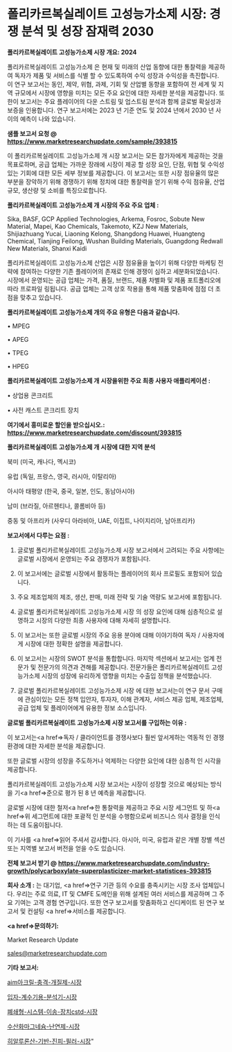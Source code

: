 # 폴리카르복실레이트 고성능가소제 시장: 경쟁 분석 및 성장 잠재력 2030

<strong>폴리카르복실레이트 고성능가소제 시장 개요: 2024</strong>

폴리카르복실레이트 고성능가소제 은 현재 및 미래의 산업 동향에 대한 통찰력을 제공하여 독자가 제품 및 서비스를 식별 할 수 있도록하여 수익 성장과 수익성을 촉진합니다. 이 연구 보고서는 동인, 제약, 위협, 과제, 기회 및 산업별 동향을 포함하여 전 세계 및 지역 규모에서 시장에 영향을 미치는 모든 주요 요인에 대한 자세한 분석을 제공합니다. 또한이 보고서는 주요 플레이어의 다운 스트림 및 업스트림 분석과 함께 글로벌 확실성과 보증을 인용합니다. 연구 보고서에는 2023 년 기준 연도 및 2024 년에서 2030 년 사이의 예측이 나와 있습니다.



<strong>샘플 보고서 요청 @ <a href=https://www.marketresearchupdate.com/sample/393815>https://www.marketresearchupdate.com/sample/393815</a></strong>

이 폴리카르복실레이트 고성능가소제 개 시장 보고서는 모든 참가자에게 제공하는 것을 목표로하며, 공급 업체는 가까운 장래에 시장이 제공 할 성장 요인, 단점, 위협 및 수익성있는 기회에 대한 모든 세부 정보를 제공합니다. 이 보고서는 또한 시장 점유율의 많은 부분을 장악하기 위해 경쟁하기 위해 정치에 대한 통찰력을 얻기 위해 수익 점유율, 산업 규모, 생산량 및 소비를 특징으로합니다.



<strong>폴리카르복실레이트 고성능가소제 개 시장의 주요 주요 업체 :</strong>

Sika, BASF, GCP Applied Technologies, Arkema, Fosroc, Sobute New Material, Mapei, Kao Chemicals, Takemoto, KZJ New Materials, Shijiazhuang Yucai, Liaoning Kelong, Shangdong Huawei, Huangteng Chemical, Tianjing Feilong, Wushan Building Materials, Guangdong Redwall New Materials, Shanxi Kaidi

폴리카르복실레이트 고성능가소제 산업은 시장 점유율을 높이기 위해 다양한 마케팅 전략에 참여하는 다양한 기존 플레이어의 존재로 인해 경쟁이 심하고 세분화되었습니다. 시장에서 운영되는 공급 업체는 가격, 품질, 브랜드, 제품 차별화 및 제품 포트폴리오에 따라 프로파일 링됩니다. 공급 업체는 고객 상호 작용을 통해 제품 맞춤화에 점점 더 초점을 맞추고 있습니다.



<strong>폴리카르복실레이트 고성능가소제 개의 주요 유형은 다음과 같습니다.</strong>

• MPEG

• APEG

• TPEG

• HPEG



<strong>폴리카르복실레이트 고성능가소제 개 시장을위한 주요 최종 사용자 애플리케이션 :</strong>

• 상업용 콘크리트

• 사전 캐스트 콘크리트 장치



<strong>여기에서 흥미로운 할인을 받으십시오.: <a href=https://www.marketresearchupdate.com/discount/393815>https://www.marketresearchupdate.com/discount/393815</a></strong>



<strong>폴리카르복실레이트 고성능가소제 개 시장에 대한 지역 분석</strong>

북미 (미국, 캐나다, 멕시코)

유럽 (독일, 프랑스, 영국, 러시아, 이탈리아)

아시아 태평양 (한국, 중국, 일본, 인도, 동남아시아)

남미 (브라질, 아르헨티나, 콜롬비아 등)

중동 및 아프리카 (사우디 아라비아, UAE, 이집트, 나이지리아, 남아프리카)



<strong>보고서에서 다루는 요점 :</strong>

1. 글로벌 폴리카르복실레이트 고성능가소제 시장 보고서에서 고려되는 주요 사항에는 글로벌 시장에서 운영되는 주요 경쟁자가 포함됩니다.

2. 이 보고서에는 글로벌 시장에서 활동하는 플레이어의 회사 프로필도 포함되어 있습니다.

3. 주요 제조업체의 제조, 생산, 판매, 미래 전략 및 기술 역량도 보고서에 포함됩니다.

4. 글로벌 폴리카르복실레이트 고성능가소제 시장 의 성장 요인에 대해 심층적으로 설명하고 시장의 다양한 최종 사용자에 대해 자세히 설명합니다.

5. 이 보고서는 또한 글로벌 시장의 주요 응용 분야에 대해 이야기하여 독자 / 사용자에게 시장에 대한 정확한 설명을 제공합니다.

6. 이 보고서는 시장의 SWOT 분석을 통합합니다. 마지막 섹션에서 보고서는 업계 전문가 및 전문가의 의견과 견해를 제공합니다. 전문가들은 폴리카르복실레이트 고성능가소제 시장의 성장에 유리하게 영향을 미치는 수출입 정책을 분석했습니다.

7. 글로벌 폴리카르복실레이트 고성능가소제 시장 에 대한 보고서는이 연구 문서 구매에 관심이있는 모든 정책 입안자, 투자자, 이해 관계자, 서비스 제공 업체, 제조업체, 공급 업체 및 플레이어에게 유용한 정보 소스입니다.



<strong>글로벌 폴리카르복실레이트 고성능가소제 시장 보고서를 구입하는 이유 :</strong>

이 보고서는<a href=>독자 / 클</a>라이언트를 경쟁사보다 훨씬 앞서게하는 역동적 인 경쟁 환경에 대한 자세한 분석을 제공합니다.

또한 글로벌 시장의 성장을 주도하거나 억제하는 다양한 요인에 대한 심층적 인 시각을 제공합니다.

폴리카르복실레이트 고성능가소제 시장 보고서는 시장이 성장할 것으로 예상되는 방식을 기<a href=>준으로</a> 평가 된 8 년 예측을 제공합니다.

글로벌 시장에 대한 철저<a href=>한 통찰력</a>을 제공하고 주요 시장 세그먼트 및 하<a href=>위 세그</a>먼트에 대한 포괄적 인 분석을 수행함으로써 비즈니스 의사 결정을 인식하는 데 도움이됩니다.

이 기사를 <a href=>읽어 주</a>셔서 감사합니다. 아시아, 미국, 유럽과 같은 개별 장별 섹션 또는 지역별 보고서 버전을 얻을 수도 있습니다.



<strong>전체 보고서 받기 @ <a href=https://www.marketresearchupdate.com/industry-growth/polycarboxylate-superplasticizer-market-statistices-393815>https://www.marketresearchupdate.com/industry-growth/polycarboxylate-superplasticizer-market-statistices-393815</a></strong>



<strong>회사 소개 :</strong>
는 대기업, <a href=>연구 기</a>관 등의 수요를 충족시키는 시장 조사 업체입니다. 우리는 주로 의료, IT 및 CMFE 도메인을 위해 설계된 여러 서비스를 제공하며 그 주요 기여는 고객 경험 연구입니다. 또한 연구 보고서를 맞춤화하고 신디케이트 된 연구 보고서 및 컨설팅 <a href=>서비</a>스를 제공합니다.



<strong><a href=>문의하기:</a></strong>

Market Research Update

sales@marketresearchupdate.com



<strong>기타 보고서:</strong>

<a href=https://www.linkedin.com/pulse/aim아크릴-충격-개질제-시장-경쟁-분석-및-성장-잠재력-2029-isdailynews/>aim아크릴-충격-개질제-시장</a>

<a href=https://www.linkedin.com/pulse/입자-계수기용-분석기-시장-동향-및-성장-전망-analytics-avenue-adventures-24-ana-sdwaf/>입자-계수기용-분석기-시장</a>

<a href=https://www.linkedin.com/pulse/폐쇄형-시스템-이송-장치cstd-시장-현재-및-미래-성장-2029-f1okf/>폐쇄형-시스템-이송-장치cstd-시장</a>

<a href=https://www.linkedin.com/pulse/수산화마그네슘-난연제-시장-세분화-연구-및-목표-고객2029년-trend-tracking-tips-360-analysis-h9ihf/>수산화마그네슘-난연제-시장</a>

<a href=https://www.linkedin.com/pulse/히알루론산-기반-진피-필러-시장-진입-전략-및-위험-평가2030년-isdailynews-y6xgf/>히알루론산-기반-진피-필러-시장</a>"
